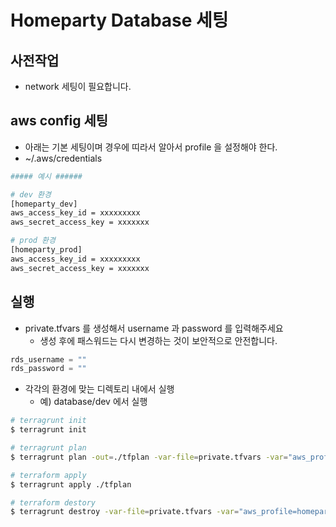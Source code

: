 # Homeparty Database 세팅

## 사전작업
* network 세팅이 필요합니다.

## aws config 세팅
* 아래는 기본 세팅이며 경우에 띠라서 알아서 profile 을 설정해야 한다.
* ~/.aws/credentials

```bash
##### 예시 ######

# dev 환경
[homeparty_dev]
aws_access_key_id = xxxxxxxxx
aws_secret_access_key = xxxxxxx

# prod 환경
[homeparty_prod]
aws_access_key_id = xxxxxxxxx
aws_secret_access_key = xxxxxxx
```

## 실행
* private.tfvars 를 생성해서 username 과 password 를 입력해주세요
  * 생성 후에 패스워드는 다시 변경하는 것이 보안적으로 안전합니다.
```terraform
rds_username = ""
rds_password = ""
```
* 각각의 환경에 맞는 디렉토리 내에서 실행
  * 예) database/dev 에서 실행

```sh
# terragrunt init
$ terragrunt init

# terragrunt plan
$ terragrunt plan -out=./tfplan -var-file=private.tfvars -var="aws_profile=homeparty_dev"

# terraform apply
$ terragrunt apply ./tfplan

# terraform destory
$ terragrunt destroy -var-file=private.tfvars -var="aws_profile=homeparty_dev"
```